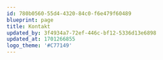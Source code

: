 ```yaml
---
id: 780b0560-55d4-4320-84c0-f6e479f60489
blueprint: page
title: Kontakt
updated_by: 3f4934a7-72ef-446c-bf12-5336d13e6898
updated_at: 1701266855
logo_theme: '#C77149'
---
```

